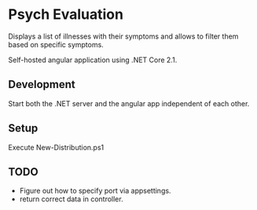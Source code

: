 # Psych Evaluation 

Displays a list of illnesses with their symptoms and allows to filter them based on specific symptoms.

Self-hosted angular application using .NET Core 2.1.

## Development

Start both the .NET server and the angular app independent of each other. 

## Setup

Execute New-Distribution.ps1

## TODO

- Figure out how to specify port via appsettings.
- return correct data in controller.
